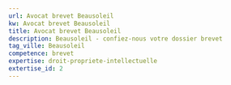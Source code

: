 ```yaml
---
url: Avocat brevet Beausoleil
kw: Avocat brevet Beausoleil
title: Avocat brevet Beausoleil
description: Beausoleil - confiez-nous votre dossier brevet
tag_ville: Beausoleil
competence: brevet
expertise: droit-propriete-intellectuelle
extertise_id: 2
---
```

